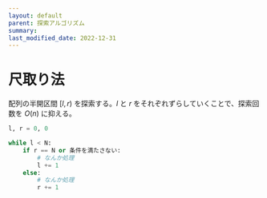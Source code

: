 ```yaml
---
layout: default
parent: 探索アルゴリズム
summary: 
last_modified_date: 2022-12-31
---
```


# 尺取り法

配列の半開区間 $[l, r)$ を探索する。$l$ と $r$ をそれぞれずらしていくことで、探索回数を $O(n)$ に抑える。

```python
l, r = 0, 0

while l < N:
    if r == N or 条件を満たさない:
        # なんか処理
        l += 1
    else:
        # なんか処理
        r += 1
```